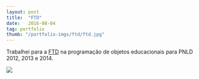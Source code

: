 ```yaml
---
layout: post
title:  "FTD"
date:   2016-08-04
tag: portfolio
thumb: "/portfolio-imgs/ftd/ftd.jpg"
---
```


Trabalhei para a <a href="http://www.ftd.com.br/" target="_blank">FTD</a> na programação de objetos educacionais para PNLD 2012, 2013 e 2014.

<div class='imggal'>
    <span class='watermark'>      
        <img src="{{ site.url }}/portfolio-imgs/ftd/ftd-1-quebra-cabecas.jpg">
        <div class='mark'></div>
    </span>
</div>




